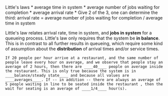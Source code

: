 Little's laws
	* average time in system
	* average number of jobs waiting for completion
	* average arrival rate
	* Give 2 of the 3, one can determine the third:
	arrival rate = average number of jobs waiting for completion / 	average time in system

Little's law relates arrival rate, time in system, and ____jobs in system____ for a queueing process. Little's law only requires that the system be ____in balance____. This is in contrast to all further results in queueing, which require some kind of assumption about the ____distribution____ of arrival times and/or service times.

    If 20 people per hour arrive at a restaurant, and the same number of people leave every hour on average, and we observe that people stay an average of 2 hours, then there are ____40____ people on average inside the restaurant. This is only true because the system is in ____balance/steady state____ and because all values are ____averages____. If -- in addition -- there are always an average of 5 people waiting in line to be seated inside the restaurant , then the wait for seating is an average of ____1/4____ hour(s).
